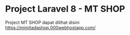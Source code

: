 
# Project Laravel 8 - MT SHOP

Project MT SHOP dapat dilihat disini https://mimitadashop.000webhostapp.com/

